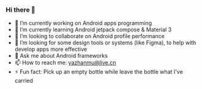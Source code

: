 ### Hi there 👋

<!--
**qomg/qomg** is a ✨ _special_ ✨ repository because its `README.md` (this file) appears on your GitHub profile.

Here are some ideas to get you started:

- 🔭 I’m currently working on ...
- 🌱 I’m currently learning ...
- 👯 I’m looking to collaborate on ...
- 🤔 I’m looking for help with ...
- 💬 Ask me about ...
- 📫 How to reach me: ...
- 😄 Pronouns: ...
- ⚡ Fun fact: ...
-->



- 🔭 I’m currently working on Android apps programming
- 🌱 I’m currently learning Android jetpack compose & Material 3
- 👯 I’m looking to collaborate on Android profile performance
- 🤔 I’m looking for some design tools or systems (like Figma), to help with develop apps more effective
- 💬 Ask me about Android frameworks
- 📫 How to reach me: yazhanmu@live.cn
- ⚡ Fun fact: Pick up an empty bottle while leave the bottle what I've carried
